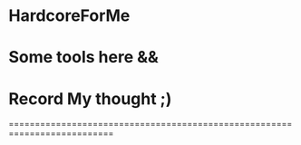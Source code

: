 # HardcoreForMe
# Some tools here &&
# Record My thought  ;)
==========================================================================


